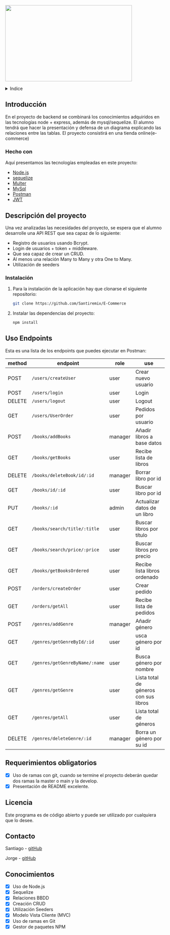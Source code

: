 <!-- LOGO -->

<p allign="center">
  <img width="400" height="240" src='./assets/bookstore.jpg'>
</p>

<!-- INDICE -->
<details>
  <summary>Indice</summary>
  <ol>
    <li>
      <a href="#introduccion">Introducción</a>
      <ul>
        <li><a href="#hecho-con">Hecho con</a></li>
      </ul>
    </li>
    <li>
      <a href="#descripción-del-proyecto">Descripción del proyecto</a>
      <ul>
        <li><a href="#instalación">Instalación</a></li>
      </ul>
    </li>
    <li><a href="#uso-endpoints">Ejemplos de uso</a></li>
    <li><a href="#roadmap">Roadmap</a></li>
    <li><a href="#licencia">Licencia</a></li>
    <li><a href="#contacto">Contacto</a></li>
    <li><a href="#conociemientos">Conocimiento</a></li>
  </ol>
</details>

<!-- SOBRE EL PROYECTO -->

## Introducción

En el proyecto de backend se combinará los conocimientos adquiridos en las
tecnologías node + express, además de mysql/sequelize.
El alumno tendrá que hacer la presentación y defensa de un diagrama
explicando las relaciones entre las tablas. El proyecto consistirá en una tienda online(e-commerce)

### Hecho con

Aquí presentamos las tecnologías empleadas en este proyecto:

- [Node.js](https://node.org/)
- [sequelize](https://sequelize.org/)
- [Multer](https://github.com/expressjs/multer)
- [MySql](https://MySql.org/)
- [Postman](https://www.postman.com/)
- [JWT](https://jwt.io//)

<!-- DESCRIPCION -->

## Descripción del proyecto

Una vez analizadas las necesidades del proyecto, se espera
que el alumno desarrolle una API REST que sea capaz de lo siguiente:

- Registro de usuarios usando Bcrypt.
- Login de usuarios + token + middleware.
- Que sea capaz de crear un CRUD.
- Al menos una relación Many to Many y otra One to Many.
- Utilización de seeders

### Instalación

1. Para la instalación de la aplicación hay que clonarse el siguiente repositorio:

   ```sh
   git clone https://github.com/Santiremix/E-Commerce
   ```

2. Instalar las dependencias del proyecto:
   ```sh
   npm install
   ```

<!-- EJEMPLOS DE USO -->

## Uso Endpoints

Esta es una lista de los endpoints que puedes ejecutar en Postman:

| method | endpoint                       | role    | use                                   |
| ------ | ------------------------------ | ------- | ------------------------------------- |
| POST   | `/users/createUser`            | user    | Crear nuevo usuario                   |
| POST   | `/users/login`                 | user    | Login                                 |
| DELETE | `/users/logout`                | user    | Logout                                |
| GET    | `/users/UserOrder`             | user    | Pedidos por usuario                   |
| POST   | `/books/addBooks`              | manager | Añadir libros a base datos            |
| GET    | `/books/getBooks`              | user    | Recibe lista de libros                |
| DELETE | `/books/deleteBook/id/:id`     | manager | Borrar libro por id                   |
| GET    | `/books/id/:id`                | user    | Buscar libro por id                   |
| PUT    | `/books/:id`                   | admin   | Actualizar datos de un libro          |
| GET    | `/books/search/title/:title`   | user    | Buscar libros por título              |
| GET    | `/books/search/price/:price`   | user    | Buscar libros pro precio              |
| GET    | `/books/getBooksOrdered`       | user    | Recibe lista libros ordenado          |
| POST   | `/orders/createOrder`          | user    | Crear pedido                          |
| GET    | `/orders/getAll`               | user    | Recibe lista de pedidos               |
| POST   | `/genres/addGenre`             | manager | Añadir género                         |
| GET    | `/genres/getGenreById/:id`     | user    | usca género por id                    |
| GET    | `/genres/getGenreByName/:name` | user    | Busca género por nombre               |
| GET    | `/genres/getGenre`             | user    | Lista total de géneros con sus libros |
| GET    | `/genres/getAll`               | user    | Lista total de géneros                |
| DELETE | `/genres/deleteGenre/:id`      | manager | Borra un género por su id             |

<!-- ROADMAP -->

## Requerimientos obligatorios

- [x] Uso de ramas con git, cuando se termine el proyecto deberán quedar dos ramas la master o main y la develop.
- [x] Presentación de README excelente.

<!-- LICENCIA -->

## Licencia

Este programa es de código abierto y puede ser utilizado por cualquiera que lo desee.

<!-- CONTACTO -->

## Contacto

Santiago - [gitHub](https://github.com/Santiremix)

Jorge - [gitHub](https://github.com/yorch82)

<!-- CONCOCIMIENTOS -->

## Conocimientos

- [x] Uso de Node.js
- [x] Sequelize
- [x] Relaciones BBDD
- [x] Creación CRUD
- [x] Utilización Seeders
- [x] Modelo Vista Cliente (MVC)
- [x] Uso de ramas en Git
- [x] Gestor de paquetes NPM
